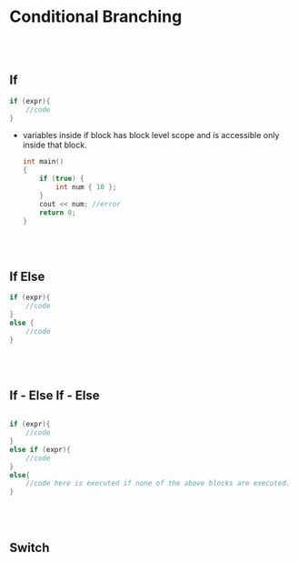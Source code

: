 # Conditional Branching

<br>
<br>

## If

```cpp
if (expr){
    //code
}
```

- variables inside if block has block level scope and is accessible only inside that block.

  ```cpp
  int main()
  {
      if (true) {
          int num { 10 };
      }
      cout << num; //error
      return 0;
  }
  ```

<br>
<br>

## If Else

```cpp
if (expr){
    //code
}
else {
    //code
}
```

<br>
<br>

## If - Else If - Else

```cpp

if (expr){
    //code
}
else if (expr){
    //code
}
else{
    //code here is executed if none of the above blocks are executed.
}
```

<br>
<br>

## Switch
